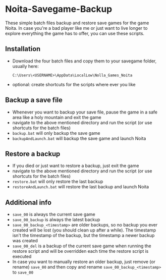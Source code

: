 # Noita-Savegame-Backup
These simple batch files backup and restore save games for the game Noita. In case you're a bad player like me or just want to live longer to explore everything the game has to offer, you can use these scripts.

## Installation
- Download the four batch files and copy them to your savegame folder, usually here:

  ```C:\Users\<USERNAME>\AppData\LocalLow\Nolla_Games_Noita```
- optional: create shortcuts for the scripts where ever you like
  
## Backup a save file
- Whenever you want to backup your save file, pause the game in a safe area like a holy mountain and exit the game
- navigate to the above mentioned directory and run the script (or use shortcuts for the batch files)
- ```backup.bat``` will only backup the save game
- ```backupAndLaunch.bat``` will backup the save game and launch Noita
  
## Restore a backup
- If you died or just want to restore a backup, just exit the game
- navigate to the above mentioned directory and run the script (or use shortcuts for the batch files)
- ```restore.bat``` will only restore the last backup
- ```restoreAndLaunch.bat``` will restore the last backup and launch Noita

## Additional info
- ```save_00``` is always the current save game
- ```save_00_backup``` is always the latest backup
- ```save_00_backup_<timestamp>``` are older backups, so no backup you ever created will be lost (you should clean up after a while). The timestamp isn't the timestamp of the backup, but the timestamp a newer backup was created
- ```save_00_del``` is a backup of the current save game when running the restore script and will be overridden each time the restore script is executed
- In case you want to manually restore an older backup, just remove (or rename) ```save_00``` and then copy and rename ```save_00_backup_<timestamp>``` to ```save_00```
